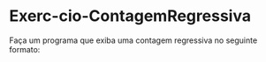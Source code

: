 # Exerc-cio-ContagemRegressiva
Faça um programa que exiba uma contagem regressiva no seguinte formato:
